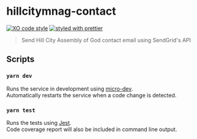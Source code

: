 # hillcitymnag-contact

[![XO code style](https://img.shields.io/badge/code_style-XO-5ed9c7.svg)](https://github.com/sindresorhus/xo)
[![styled with prettier](https://img.shields.io/badge/styled_with-prettier-ff69b4.svg)](https://github.com/prettier/prettier)

> Send Hill City Assembly of God contact email using SendGrid's API

## Scripts

### `yarn dev`

Runs the service in development using [micro-dev](https://github.com/zeit/micro-dev).<br>
Automatically restarts the service when a code change is detected.

### `yarn test`

Runs the tests using [Jest](https://facebook.github.io/jest/).<br>
Code coverage report will also be included in command line output.
